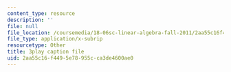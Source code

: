 ```yaml
---
content_type: resource
description: ''
file: null
file_location: /coursemedia/18-06sc-linear-algebra-fall-2011/2aa55c16f4495e78955cca3de4600ae0_nHlE7EgJFds.vtt
file_type: application/x-subrip
resourcetype: Other
title: 3play caption file
uid: 2aa55c16-f449-5e78-955c-ca3de4600ae0
---
```

